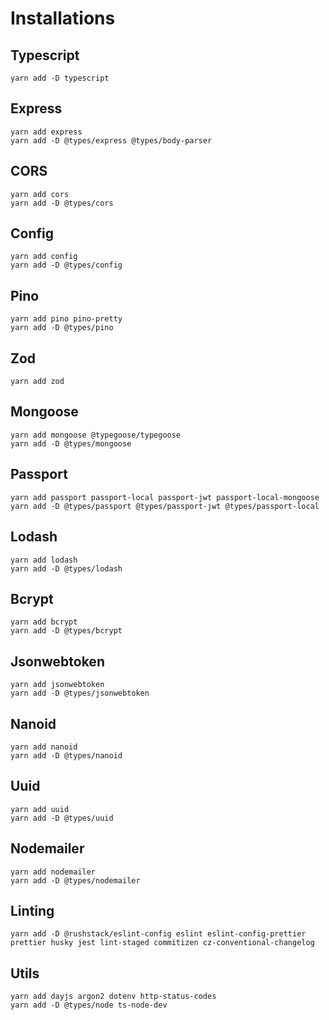 # Installations

## Typescript

```shell
yarn add -D typescript
```

## Express

```shell
yarn add express
yarn add -D @types/express @types/body-parser
```

## CORS

```shell
yarn add cors
yarn add -D @types/cors
```

## Config

```shell
yarn add config
yarn add -D @types/config
```

## Pino

```shell
yarn add pino pino-pretty
yarn add -D @types/pino
```

## Zod

```shell
yarn add zod
```

## Mongoose

```shell
yarn add mongoose @typegoose/typegoose
yarn add -D @types/mongoose
```

## Passport

```shell
yarn add passport passport-local passport-jwt passport-local-mongoose
yarn add -D @types/passport @types/passport-jwt @types/passport-local
```

## Lodash

```shell
yarn add lodash
yarn add -D @types/lodash
```

## Bcrypt

```shell
yarn add bcrypt
yarn add -D @types/bcrypt
```

## Jsonwebtoken

```shell
yarn add jsonwebtoken
yarn add -D @types/jsonwebtoken
```

## Nanoid

```shell
yarn add nanoid
yarn add -D @types/nanoid
```

## Uuid

```shell
yarn add uuid
yarn add -D @types/uuid
```

## Nodemailer

```shell
yarn add nodemailer
yarn add -D @types/nodemailer
```

## Linting

```shell
yarn add -D @rushstack/eslint-config eslint eslint-config-prettier prettier husky jest lint-staged commitizen cz-conventional-changelog
```

## Utils

```shell
yarn add dayjs argon2 dotenv http-status-codes
yarn add -D @types/node ts-node-dev
```
